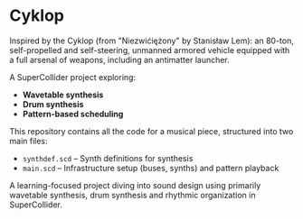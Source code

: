 # Cyklop

Inspired by the Cyklop (from "Niezwićiężony" by Stanisław Lem): an 80-ton, self-propelled and self-steering, unmanned armored vehicle equipped with a full arsenal of weapons, including an antimatter launcher.

A SuperCollider project exploring:
- **Wavetable synthesis**  
- **Drum synthesis**  
- **Pattern-based scheduling**  

This repository contains all the code for a musical piece, structured into two main files:  

- `synthdef.scd` – Synth definitions for synthesis  
- `main.scd` – Infrastructure setup (buses, synths) and pattern playback  

A learning-focused project diving into sound design using primarily wavetable synthesis, drum synthesis and rhythmic organization in SuperCollider. 
